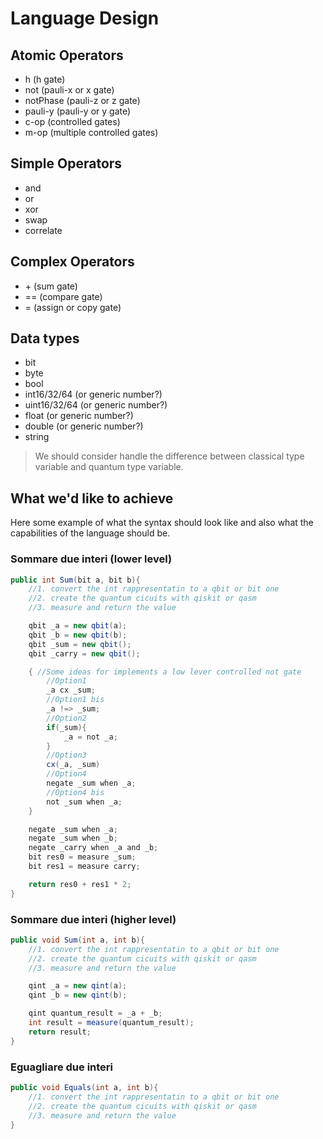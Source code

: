 # Language Design

## Atomic Operators
- h (h gate)
- not (pauli-x or x gate)
- notPhase (pauli-z or z gate)
- pauli-y (pauli-y or y gate)
- c-op (controlled gates)
- m-op (multiple controlled gates)

## Simple Operators
- and
- or
- xor
- swap
- correlate

## Complex Operators
- \+ (sum gate)
- == (compare gate)
- = (assign or copy gate)

## Data types
- bit
- byte
- bool
- int16/32/64 (or generic number?)
- uint16/32/64 (or generic number?)
- float (or generic number?)
- double (or generic number?)
- string

> We should consider handle the difference between classical type variable and quantum type variable.

## What we'd like to achieve
Here some example of what the syntax should look like and also what the capabilities of the language should be. 

### Sommare due interi (lower level)
```csharp
public int Sum(bit a, bit b){
    //1. convert the int rappresentatin to a qbit or bit one
    //2. create the quantum cicuits with qiskit or qasm
    //3. measure and return the value

    qbit _a = new qbit(a);
    qbit _b = new qbit(b);
    qbit _sum = new qbit();
    qbit _carry = new qbit();

    { //Some ideas for implements a low lever controlled not gate
        //Option1
        _a cx _sum;
        //Option1 bis
        _a !=> _sum;
        //Option2
        if(_sum){
            _a = not _a;
        }
        //Option3
        cx(_a, _sum)
        //Option4
        negate _sum when _a;
        //Option4 bis
        not _sum when _a;
    }

    negate _sum when _a;
    negate _sum when _b;
    negate _carry when _a and _b;
    bit res0 = measure _sum;
    bit res1 = measure carry;

    return res0 + res1 * 2;
}
```

### Sommare due interi (higher level)
```csharp
public void Sum(int a, int b){
    //1. convert the int rappresentatin to a qbit or bit one
    //2. create the quantum cicuits with qiskit or qasm
    //3. measure and return the value

    qint _a = new qint(a);
    qint _b = new qint(b);

    qint quantum_result = _a + _b;
    int result = measure(quantum_result);
    return result;
}
```

### Eguagliare due interi
```csharp
public void Equals(int a, int b){
    //1. convert the int rappresentatin to a qbit or bit one
    //2. create the quantum cicuits with qiskit or qasm
    //3. measure and return the value
}
```